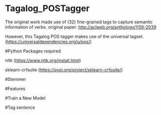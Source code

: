 # Tagalog_POSTagger

The original work made use of (32) fine-grained tags to capture semantic information of verbs.
original paper:   http://aclweb.org/anthology/Y09-2039

However, this Tagalog POS tagger makes use of the universal tagset. (https://universaldependencies.org/u/pos/)

#Python Packages required

  nltk (https://www.nltk.org/install.html)

  sklearn-crfsuite (https://pypi.org/project/sklearn-crfsuite/)

#Stemmer


#Features


#Train a New Model


#Tag sentence


